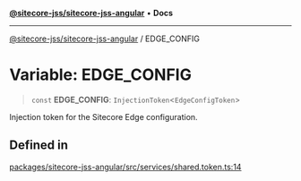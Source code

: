[**@sitecore-jss/sitecore-jss-angular**](../README.md) • **Docs**

***

[@sitecore-jss/sitecore-jss-angular](../README.md) / EDGE\_CONFIG

# Variable: EDGE\_CONFIG

> `const` **EDGE\_CONFIG**: `InjectionToken`\<`EdgeConfigToken`\>

Injection token for the Sitecore Edge configuration.

## Defined in

[packages/sitecore-jss-angular/src/services/shared.token.ts:14](https://github.com/Sitecore/jss/blob/32e43cec490a623a675f03f30cb52f47552c878c/packages/sitecore-jss-angular/src/services/shared.token.ts#L14)
